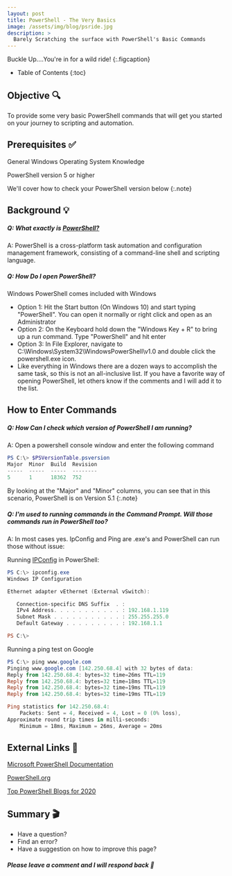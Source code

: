 ```yaml
---
layout: post  
title: PowerShell - The Very Basics
image: /assets/img/blog/psride.jpg
description: >
  Barely Scratching the surface with PowerShell's Basic Commands
---
```


Buckle Up....You're in for a wild ride!
{:.figcaption}

- Table of Contents
{:toc}

## Objective :mag:

To provide some very basic PowerShell commands that will get you started on your journey to scripting and automation.

## Prerequisites :white_check_mark:

General Windows Operating System Knowledge

PowerShell version 5 or higher

We'll cover how to check your PowerShell version below
{:.note}

## Background :bulb:

##### Q: What exactly is [PowerShell?](https://docs.microsoft.com/en-us/powershell/scripting/overview?view=powershell-7)

A: PowerShell is a cross-platform task automation and configuration management framework, consisting of a command-line shell and scripting language.

##### Q: How Do I open PowerShell?

Windows PowerShell comes included with Windows
 - Option 1: Hit the Start button (On Windows 10) and start typing "PowerShell". You can open it normally or right click and open as an Administrator
 - Option 2: On the Keyboard hold down the "Windows Key + R" to bring up a run command. Type "PowerShell" and hit enter
 - Option 3: In File Explorer, navigate to C:\Windows\System32\WindowsPowerShell\v1.0 and double click the powershell.exe icon.
 - Like everything in Windows there are a dozen ways to accomplish the same task, so this is not an all-inclusive list. If you have a favorite way of opening PowerShell, let others know if the comments and I will add it to the list.

## How to Enter Commands

##### Q: How Can I check which version of PowerShell I am running?

A: Open a powershell console window and enter the following command

```powershell
PS C:\> $PSVersionTable.psversion                                                                          
Major  Minor  Build  Revision
-----  -----  -----  --------
5      1      18362  752
```

By looking at the "Major" and "Minor" columns, you can see that in this scenario, PowerShell is on Version 5.1
{:.note}

##### Q: I'm used to running commands in the Command Prompt. Will those commands run in PowerShell too?

A: In most cases yes. IpConfig and Ping are .exe's and PowerShell can run those without issue:

Running [IPConfig](https://docs.microsoft.com/en-us/windows-server/administration/windows-commands/ipconfig) in PowerShell:

```Powershell
PS C:\> ipconfig.exe                                                                                       
Windows IP Configuration

Ethernet adapter vEthernet (External vSwitch):

   Connection-specific DNS Suffix  . :
   IPv4 Address. . . . . . . . . . . : 192.168.1.119
   Subnet Mask . . . . . . . . . . . : 255.255.255.0
   Default Gateway . . . . . . . . . : 192.168.1.1

PS C:\>                                
```

Running a ping test on Google

```powershell
PS C:\> ping www.google.com                                                                                
Pinging www.google.com [142.250.68.4] with 32 bytes of data:
Reply from 142.250.68.4: bytes=32 time=26ms TTL=119
Reply from 142.250.68.4: bytes=32 time=18ms TTL=119
Reply from 142.250.68.4: bytes=32 time=19ms TTL=119
Reply from 142.250.68.4: bytes=32 time=19ms TTL=119

Ping statistics for 142.250.68.4:
    Packets: Sent = 4, Received = 4, Lost = 0 (0% loss),
Approximate round trip times in milli-seconds:
    Minimum = 18ms, Maximum = 26ms, Average = 20ms
```

## External Links :link:

[Microsoft PowerShell Documentation](https://docs.microsoft.com/en-us/powershell/)

[PowerShell.org](https://powershell.org/)

[Top PowerShell Blogs for 2020](https://blog.feedspot.com/powershell_blogs/)

## Summary :clapper:
- Have a question?
- Find an error?
- Have a suggestion on how to improve this page?

##### Please leave a comment and I will respond back :speech_balloon:

<script src="https://utteranc.es/client.js"
        repo="djsimtech/blog"
        issue-term="pathname"
        theme="github-dark"
        crossorigin="anonymous"
        async>
</script>
